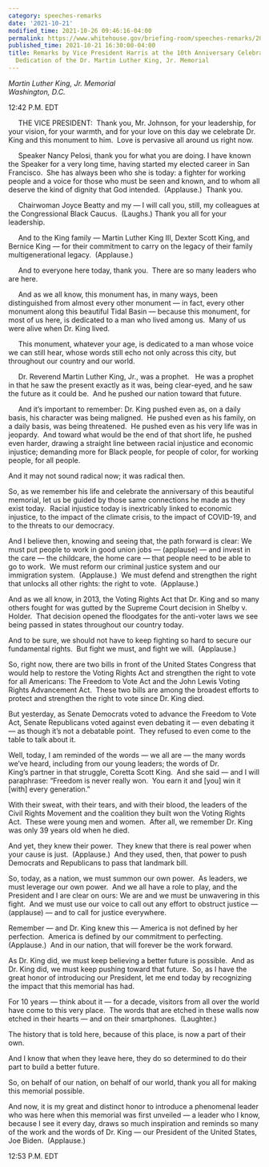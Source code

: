 ```yaml
---
category: speeches-remarks
date: '2021-10-21'
modified_time: 2021-10-26 09:46:16-04:00
permalink: https://www.whitehouse.gov/briefing-room/speeches-remarks/2021/10/21/remarks-by-vice-president-harris-at-the-10th-anniversary-celebration-of-the-dedication-of-the-dr-martin-luther-king-jr-memorial/
published_time: 2021-10-21 16:30:00-04:00
title: Remarks by Vice President Harris at the 10th Anniversary Celebration of the
  Dedication of the Dr. Martin Luther King, Jr. Memorial
---
```

 
*Martin Luther King, Jr. Memorial  
Washington, D.C.*

12:42 P.M. EDT  
  
     THE VICE PRESIDENT:  Thank you, Mr. Johnson, for your leadership,
for your vision, for your warmth, and for your love on this day we
celebrate Dr. King and this monument to him.  Love is pervasive all
around us right now.    
  
     Speaker Nancy Pelosi, thank you for what you are doing. I have
known the Speaker for a very long time, having started my elected career
in San Francisco.  She has always been who she is today: a fighter for
working people and a voice for those who must be seen and known, and to
whom all deserve the kind of dignity that God intended.  (Applause.) 
Thank you.  
  
     Chairwoman Joyce Beatty and my — I will call you, still, my
colleagues at the Congressional Black Caucus.  (Laughs.) Thank you all
for your leadership.  
  
     And to the King family — Martin Luther King III, Dexter Scott King,
and Bernice King — for their commitment to carry on the legacy of their
family multigenerational legacy.  (Applause.)  
  
     And to everyone here today, thank you.  There are so many leaders
who are here.  
  
     And as we all know, this monument has, in many ways, been
distinguished from almost every other monument — in fact, every other
monument along this beautiful Tidal Basin — because this monument, for
most of us here, is dedicated to a man who lived among us.  Many of us
were alive when Dr. King lived.  
  
     This monument, whatever your age, is dedicated to a man whose voice
we can still hear, whose words still echo not only across this city, but
throughout our country and our world.  
  
     Dr. Reverend Martin Luther King, Jr., was a prophet.   He was a
prophet in that he saw the present exactly as it was, being clear-eyed,
and he saw the future as it could be.  And he pushed our nation toward
that future.   
  
     And it’s important to remember: Dr. King pushed even as, on a daily
basis, his character was being maligned.  He pushed even as his family,
on a daily basis, was being threatened.  He pushed even as his very life
was in jeopardy.  And toward what would be the end of that short life,
he pushed even harder, drawing a straight line between racial injustice
and economic injustice; demanding more for Black people, for people of
color, for working people, for all people.   
  
And it may not sound radical now; it was radical then.  
  
So, as we remember his life and celebrate the anniversary of this
beautiful memorial, let us be guided by those same connections he made
as they exist today.  Racial injustice today is inextricably linked to
economic injustice, to the impact of the climate crisis, to the impact
of COVID-19, and to the threats to our democracy.   
  
And I believe then, knowing and seeing that, the path forward is clear:
We must put people to work in good union jobs — (applause) — and invest
in the care — the childcare, the home care — that people need to be able
to go to work.  We must reform our criminal justice system and our
immigration system.  (Applause.)  We must defend and strengthen the
right that unlocks all other rights: the right to vote.  (Applause.)   
  
And as we all know, in 2013, the Voting Rights Act that Dr. King and so
many others fought for was gutted by the Supreme Court decision in
Shelby v. Holder.  That decision opened the floodgates for the
anti-voter laws we see being passed in states throughout our country
today.   
  
And to be sure, we should not have to keep fighting so hard to secure
our fundamental rights.  But fight we must, and fight we will. 
(Applause.)  
  
So, right now, there are two bills in front of the United States
Congress that would help to restore the Voting Rights Act and strengthen
the right to vote for all Americans: The Freedom to Vote Act and the
John Lewis Voting Rights Advancement Act.  These two bills are among the
broadest efforts to protect and strengthen the right to vote since Dr.
King died.   
  
But yesterday, as Senate Democrats voted to advance the Freedom to Vote
Act, Senate Republicans voted against even debating it — even debating
it — as though it’s not a debatable point.  They refused to even come to
the table to talk about it.   
  
Well, today, I am reminded of the words — we all are — the many words
we’ve heard, including from our young leaders; the words of Dr.
King’s partner in that struggle, Coretta Scott King.  And she said — and
I will paraphrase: “Freedom is never really won.  You earn it and
\[you\] win it \[with\] every generation.”   
  
With their sweat, with their tears, and with their blood, the leaders of
the Civil Rights Movement and the coalition they built won the Voting
Rights Act.  These were young men and women.  After all, we remember Dr.
King was only 39 years old when he died.   
  
And yet, they knew their power.  They knew that there is real power when
your cause is just.  (Applause.)  And they used, then, that power to
push Democrats and Republicans to pass that landmark bill.  
  
So, today, as a nation, we must summon our own power.  As leaders, we
must leverage our own power.  And we all have a role to play, and the
President and I are clear on ours: We are and we must be unwavering in
this fight.  And we must use our voice to call out any effort to
obstruct justice — (applause) — and to call for justice everywhere.  
  
Remember — and Dr. King knew this — America is not defined by her
perfection.  America is defined by our commitment to perfecting. 
(Applause.)  And in our nation, that will forever be the work forward.  
  
As Dr. King did, we must keep believing a better future is possible. 
And as Dr. King did, we must keep pushing toward that future.  So, as I
have the great honor of introducing our President, let me end today by
recognizing the impact that this memorial has had.   
  
For 10 years — think about it — for a decade, visitors from all over the
world have come to this very place.  The words that are etched in these
walls now etched in their hearts — and on their smartphones. 
(Laughter.)  
  
The history that is told here, because of this place, is now a part of
their own.   
  
And I know that when they leave here, they do so determined to do their
part to build a better future.    
  
So, on behalf of our nation, on behalf of our world, thank you all for
making this memorial possible.   
  
And now, it is my great and distinct honor to introduce a phenomenal
leader who was here when this memorial was first unveiled — a leader who
I know, because I see it every day, draws so much inspiration and
reminds so many of the work and the words of Dr. King — our President of
the United States, Joe Biden.  (Applause.) 

12:53 P.M. EDT  
